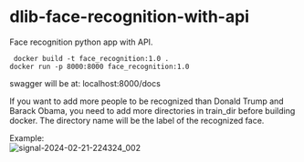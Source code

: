 # dlib-face-recognition-with-api
Face recognition python app with API.

<code> docker build -t face_recognition:1.0 . </code>
<br>
<code>docker run -p 8000:8000 face_recognition:1.0</code>

swagger will be at:
localhost:8000/docs

If you want to add more people to be recognized than Donald Trump and Barack Obama, you need to add more directories in train_dir before building docker. The directory name will be the label of the recognized face.

Example:<br>
![signal-2024-02-21-224324_002](https://github.com/Madrianoliko/dlib-face-recognition-with-api/assets/51478114/11e6a838-5380-4a35-af96-4b96344ce5ad)
